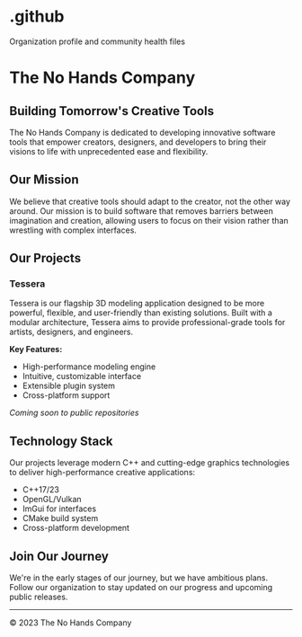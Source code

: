 # .github
Organization profile and community health files
# The No Hands Company

## Building Tomorrow's Creative Tools

The No Hands Company is dedicated to developing innovative software tools that empower creators, designers, and developers to bring their visions to life with unprecedented ease and flexibility.

## Our Mission

We believe that creative tools should adapt to the creator, not the other way around. Our mission is to build software that removes barriers between imagination and creation, allowing users to focus on their vision rather than wrestling with complex interfaces.

## Our Projects

### Tessera

Tessera is our flagship 3D modeling application designed to be more powerful, flexible, and user-friendly than existing solutions. Built with a modular architecture, Tessera aims to provide professional-grade tools for artists, designers, and engineers.

**Key Features:**
- High-performance modeling engine
- Intuitive, customizable interface
- Extensible plugin system
- Cross-platform support

*Coming soon to public repositories*

## Technology Stack

Our projects leverage modern C++ and cutting-edge graphics technologies to deliver high-performance creative applications:

- C++17/23
- OpenGL/Vulkan
- ImGui for interfaces
- CMake build system
- Cross-platform development

## Join Our Journey

We're in the early stages of our journey, but we have ambitious plans. Follow our organization to stay updated on our progress and upcoming public releases.

---

© 2023 The No Hands Company 
